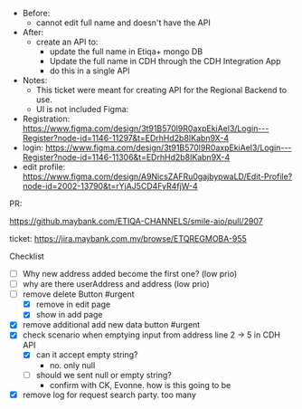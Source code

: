 - Before:
	- cannot edit full name and doesn't have the API
- After:
	- create an API to:
		- update the full name in Etiqa+ mongo DB
		- Update the full name in CDH through the CDH Integration App
		- do this in a single API
- Notes:
	- This ticket were meant for creating API for the Regional Backend to use. 
	- UI is not included
Figma:
- Registration: https://www.figma.com/design/3t91B570l9R0axpEkiAel3/Login---Register?node-id=1146-11297&t=EDrhHd2b8IKabn9X-4
- login: https://www.figma.com/design/3t91B570l9R0axpEkiAel3/Login---Register?node-id=1146-11306&t=EDrhHd2b8IKabn9X-4
- edit profile: https://www.figma.com/design/A9NicsZAFRu0gajbypwaLD/Edit-Profile?node-id=2002-13790&t=rYjAJ5CD4FyR4fjW-4

PR:

https://github.maybank.com/ETIQA-CHANNELS/smile-aio/pull/2907

ticket: https://jira.maybank.com.my/browse/ETQREGMOBA-955

Checklist
- [ ] Why new address added become the first one? (low prio)
- [ ] why are there userAddress and address (low prio)
- [ ] remove delete Button #urgent
	- [x] remove in edit page
	- [x] show in add page
- [x] remove additional add new data button #urgent 
- [x] check scenario when emptying input from address line 2 -> 5 in CDH API
	- [x] can it accept empty string? 
		- no. only null
	- [ ] should we sent null or empty string?
		- confirm with CK, Evonne. how is this going to be
- [x] remove log for request search party. too many